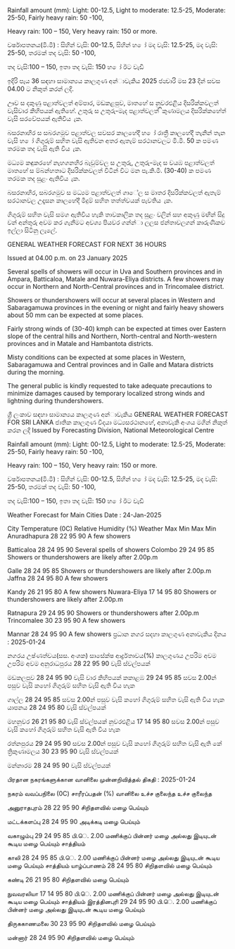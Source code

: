 Rainfall amount (mm): Light: 00-12.5, Light to moderate: 12.5-25, Moderate: 25-50, Fairly heavy rain: 50 -100,

Heavy rain: 100 – 150, Very heavy rain: 150 or more.

වර්ෂාපතනය(මි.මී) : සිහින් වැසි: 00-12.5, සිහින් හ ෝ මද වැසි: 12.5-25, මද වැසි: 25-50, තරමක් තද වැසි: 50 -100,

තද වැසි:100 – 150, ඉතා තද වැසි: 150 හ ෝ ඊට වැඩි

ඉදිරි පැය 36 සඳහා සාමාන්‍යය කාලගුණ අන්‍ාවැකිය 2025 ජන්‍වාරි මස 23 දින්‍ සවස 04.00 ට නිකුත් කරන්‍ ලදි.

ඌව ස දකුණු පළාත්වලත් අම්පාර, මඩකළපුව, මාතහේ ස නුවරඑළිය දිසරික්කවලත් වැසිවාර කිහිපයක් ඇතිහේ. උතුරු ස උතුරු-මැද පළාත්වලත් ිකුණාමලය දිසරික්කහේත් වැසි සරවේපයක් ඇතිවිය ැක.

බසරනාහිර ස සබරගමුව පළාත්වල සවසර කාලහේදී හ ෝ රාත්‍රී කාලහේදී තැනින් තැන වැසි හ ෝ ගිගුරුම් සහිත වැසි ඇතිවන අතර ඇතැම් සරථානවලට මි.මි. 50 ක පමණ තරමක තද වැසි ඇති විය ැක.

මධ්‍යම කඳුකරහේ නැහගනහිර බෑවුම්වල ස උතුරු, උතුරු-මැද ස වයඹ පළාත්වලත් මාතහේ ස ම්බන්හතාට දිසරික්කවලත් විටින් විට මන පැ.කි.මී. (30-40) ක පමණ තරමක තද සුළං ඇතිවිය ැක.

බසරනාහිර, සබරගමුව ස මධ්‍යම පළාත්වලත් ගාේල ස මාතර දිසරික්කවලත් ඇතැම් සරථානවල උදෑසන කාලහේදී මීදුම් සහිත තත්ත්වයක් පැවතිය ැක.

ගිගුරුම් සහිත වැසි සමග ඇතිවිය හැකි තාවකාලික තද සුළං වලින් සහ අකුණු මඟින් සිදු වන්‍ අන්‍තුරු අවම කර ගැනීමට අවශ්‍ය පියවර ගන්න්‍ා ලලස ජන්‍තාවලගන් කාරුණිකව ඉල්ලා සිටිනු ලැලේ.

GENERAL WEATHER FORECAST FOR NEXT 36 HOURS

Issued at 04.00 p.m. on 23 January 2025

Several spells of showers will occur in Uva and Southern provinces and in Ampara, Batticaloa, Matale and Nuwara-Eliya districts. A few showers may occur in Northern and North-Central provinces and in Trincomalee district.

Showers or thundershowers will occur at several places in Western and Sabaragamuwa provinces in the evening or night and fairly heavy showers about 50 mm can be expected at some places.

Fairly strong winds of (30-40) kmph can be expected at times over Eastern slope of the central hills and Northern, North-central and North-western provinces and in Matale and Hambantota districts.

Misty conditions can be expected at some places in Western, Sabaragamuwa and Central provinces and in Galle and Matara districts during the morning.

The general public is kindly requested to take adequate precautions to minimize damages caused by temporary localized strong winds and lightning during thundershowers.

ශ්‍රී ලංකාව සඳහා සාමාන්‍යය කාලගුණ අන්‍ාවැකිය GENERAL WEATHER FORECAST FOR SRI LANKA ජාතික කාලගුණ විදයා මධ්‍යසරථානහේ, අනාවැකි අංශය මගින් නිකුත් කරන ලදි Issued by Forecasting Division, National Meteorological Centre

Rainfall amount (mm): Light: 00-12.5, Light to moderate: 12.5-25, Moderate: 25-50, Fairly heavy rain: 50 -100,

Heavy rain: 100 – 150, Very heavy rain: 150 or more.

වර්ෂාපතනය(මි.මී) : සිහින් වැසි: 00-12.5, සිහින් හ ෝ මද වැසි: 12.5-25, මද වැසි: 25-50, තරමක් තද වැසි: 50 -100,

තද වැසි:100 – 150, ඉතා තද වැසි: 150 හ ෝ ඊට වැඩි

Weather Forecast for Main Cities Date : 24-Jan-2025

City Temperature (0C) Relative Humidity (%) Weather Max Min Max Min Anuradhapura 28 22 95 90 A few showers

Batticaloa 28 24 95 90 Several spells of showers Colombo 29 24 95 85 Showers or thundershowers are likely after 2.00p.m

Galle 28 24 95 85 Showers or thundershowers are likely after 2.00p.m Jaffna 28 24 95 80 A few showers

Kandy 26 21 95 80 A few showers Nuwara-Eliya 17 14 95 80 Showers or thundershowers are likely after 2.00p.m

Ratnapura 29 24 95 90 Showers or thundershowers after 2.00p.m Trincomalee 30 23 95 90 A few showers

Mannar 28 24 95 90 A few showers ප්‍රධාන නගර සදහා කාලගුණ අනාවැකිය දිනය : 2025-01-24

නගරය උෂ්ණත්වය(සස. අංශක) සාසේක්ෂ ආර්ද්‍රතාවය(%) කාලගුණය උපරිම අවම උපරිම අවම අනුරාධපුරය 28 22 95 90 වැසි ස්වල්පයක්

මඩකලපුව 28 24 95 90 වැසි වාර කිහිපයක් කකාළඹ 29 24 95 85 සවස 2.00න් පසුව වැසි කහෝ ගිගුරුම් සහිත වැසි ඇති විය හැක

ගාල්ල 28 24 95 85 සවස 2.00න් පසුව වැසි කහෝ ගිගුරුම් සහිත වැසි ඇති විය හැක යාපනය 28 24 95 80 වැසි ස්වල්පයක්

මහනුවර 26 21 95 80 වැසි ස්වල්පයක් නුවරඑළිය 17 14 95 80 සවස 2.00න් පසුව වැසි කහෝ ගිගුරුම් සහිත වැසි ඇති විය හැක

රත්නපුරය 29 24 95 90 සවස 2.00න් පසුව වැසි කහෝ ගිගුරුම් සහිත වැසි ඇති කේ ත්‍රිකුණාමලය 30 23 95 90 වැසි ස්වල්පයක්

මන්නාරම 28 24 95 90 වැසි ස්වල්පයක්

பிரதான நகரங்களுக்கான வானிலை முன்னறிவித்தல் திகதி : 2025-01-24

நகரம் வவப்பநிலை (0C) சாரீரப்பதன் (%) வானிலை உச்ச குலைந்த உச்ச குலைந்த

அனுராதபுரம் 28 22 95 90 சிறிதளவில் மழை பெய்யும்

மட்டக்களப்பு 28 24 95 90 அடிக்கடி மழை பெய்யும்

வகாழும்பு 29 24 95 85 பி.ெ. 2.00 மணிக்குப் பின்னர் மழை அல்லது இடியுடன் கூடிய மழை பெய்யும் சாத்தியம்

காலி 28 24 95 85 பி.ெ. 2.00 மணிக்குப் பின்னர் மழை அல்லது இடியுடன் கூடிய மழை பெய்யும் சாத்தியம் யாழ்ப்பாணம் 28 24 95 80 சிறிதளவில் மழை பெய்யும்

கண்டி 26 21 95 80 சிறிதளவில் மழை பெய்யும்

நுவவரலியா 17 14 95 80 பி.ெ. 2.00 மணிக்குப் பின்னர் மழை அல்லது இடியுடன் கூடிய மழை பெய்யும் சாத்தியம் இரத்தினபுரி 29 24 95 90 பி.ெ. 2.00 மணிக்குப் பின்னர் மழை அல்லது இடியுடன் கூடிய மழை பெய்யும்

திருககாணமலை 30 23 95 90 சிறிதளவில் மழை பெய்யும்

மன்னார் 28 24 95 90 சிறிதளவில் மழை பெய்யும்